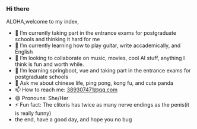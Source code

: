 ### Hi there

<!--
**username/username** is a ✨ _special_ ✨ repository because its `README.md` (this file) appears on your GitHub profile.
-->

ALOHA,welcome to my index,

- 🔭 I’m currently taking part in the entrance exams for postgraduate schools and thinking it hard for me
- 🌱 I’m currently learning how to play guitar, write accademically, and English
- 👯 I’m looking to collaborate on music, movies, cool AI stuff, anything I think is fun and worth while. 
- 🤔 I’m learning springboot, vue and taking part in the entrance exams for postgraduate schools
- 💬 Ask me about chinese life, ping pong, kong fu, and cute panda
- 📫 How to reach me: 389307471@qq.com
- 😄 Pronouns: She/Her 
- ⚡ Fun fact: The clitoris has twice as many nerve endings as the penis(it is really funny)
-  the end, have a good day, and hope you no bug 
